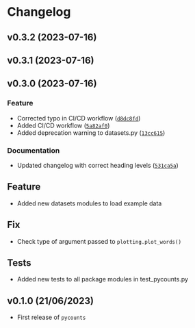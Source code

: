 # Changelog

<!--next-version-placeholder-->

## v0.3.2 (2023-07-16)


## v0.3.1 (2023-07-16)


## v0.3.0 (2023-07-16)
### Feature
* Corrected typo in CI/CD workflow ([`d8dc8fd`](https://github.com/Vik-Geerawor/pycounts/commit/d8dc8fd7027c0f4ac2aeb6dc6a14e6386e95d3c3))
* Added CI/CD workflow ([`5a82af0`](https://github.com/Vik-Geerawor/pycounts/commit/5a82af0e24337e30562557f0078293cd30b3886b))
* Added deprecation warning to datasets.py ([`13cc615`](https://github.com/Vik-Geerawor/pycounts/commit/13cc61527f30b248b154ae541370325479def1c4))

### Documentation
* Updated changelog with correct heading levels ([`531ca5a`](https://github.com/Vik-Geerawor/pycounts/commit/531ca5a97268c496dedaf482af77842e01cb4250))

## Feature

- Added new datasets modules to load example data

## Fix

- Check type of argument passed to `plotting.plot_words()`

## Tests

- Added new tests to all package modules in test_pycounts.py

## v0.1.0 (21/06/2023)

- First release of `pycounts`
